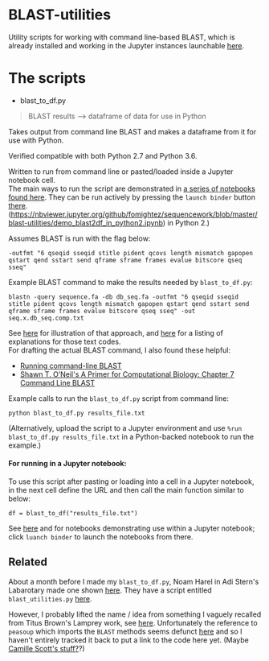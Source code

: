 # BLAST-utilities

Utility scripts for working with command line-based BLAST, which is already installed and working in the Jupyter instances launchable [here](https://github.com/fomightez/blast-binder).

# The scripts

* blast_to_df.py
> BLAST results --> dataframe of data for use in Python

Takes output from command line BLAST and makes a dataframe from it for use with Python.

Verified compatible with both Python 2.7 and Python 3.6.

Written to run from command line or pasted/loaded inside a Jupyter notebook cell.  
The main ways to run the script are demonstrated in [a series of notebooks found here](https://github.com/fomightez/blast-binder). They can be run actively by pressing the `launch binder` button [there](https://github.com/fomightez/blast-binder). (https://nbviewer.jupyter.org/github/fomightez/sequencework/blob/master/blast-utilities/demo_blast2df_in_python2.ipynb) in Python 2.)

Assumes BLAST is run with the flag below:
```
-outfmt "6 qseqid sseqid stitle pident qcovs length mismatch gapopen qstart qend sstart send qframe sframe frames evalue bitscore qseq sseq"
```
Example BLAST command to make the results needed by `blast_to_df.py`:
```
blastn -query sequence.fa -db db_seq.fa -outfmt "6 qseqid sseqid stitle pident qcovs length mismatch gapopen qstart qend sstart send qframe sframe frames evalue bitscore qseq sseq" -out seq.x.db_seq.comp.txt
```

See [here](https://medium.com/@auguste.dutcher/turn-blast-results-into-a-presence-absence-matrix-cc44429c814) for illustration of that approach, and [here](https://blastedbio.blogspot.com/2014/11/column-headers-in-blast-tabular-and-csv.html) for a listing of explanations for those text codes.  
For drafting the actual BLAST command, I also found these helpful:

- [Running command-line BLAST](https://angus.readthedocs.io/en/2017/running-command-line-blast.html) 
- [Shawn  T. O’Neil's A Primer for Computational Biology: Chapter 7 Command Line BLAST](http://library.open.oregonstate.edu/computationalbiology/chapter/command-line-blast/)


Example calls to run the `blast_to_df.py` script from command line:
```
python blast_to_df.py results_file.txt
```

(Alternatively, upload the script to a Jupyter environment and use `%run blast_to_df.py results_file.txt` in a Python-backed notebook to run the example.)




#### For running in a Jupyter notebook:

To use this script after pasting or loading into a cell in a Jupyter notebook, in the next cell define the URL and then call the main function similar to below:
```
df = blast_to_df("results_file.txt")
```
See [here](https://git.io/vh8M7) and for notebooks demonstrating use within a Jupyter notebook; click `luanch binder` to launch the notebooks from there.


Related
-------

About a month before I made my `blast_to_df.py`, Noam Harel in Adi Stern's Labarotary made one shown [here](https://github.com/taliaku/SternLab/commit/68abf4f05bd3d44923e365e7cdb6ca2ecb1d19ca). They have a script entitled `blast_utilities.py` [here](https://github.com/taliaku/SternLab/blob/master/blast_utilities.py).

However, I probably lifted the name / idea from something I vaguely recalled from Titus Brown's Lamprey work, see [here](https://github.com/dib-lab/2013-lamprey/blob/7493710399a05433989e25b3d01b962e6cab3553/notebooks/analyses/Lamprey_E_Protein_Analysis.ipynb). Unfortunately the reference to `peasoup` which imports the `BLAST` methods seems defunct [here](https://github.com/dib-lab/2013-lamprey/tree/7493710399a05433989e25b3d01b962e6cab3553) and so I haven't entirely tracked it back to put a link to the code here yet. (Maybe [Camille Scott's stuff?](https://github.com/dib-lab/2013-lamprey/blob/7493710399a05433989e25b3d01b962e6cab3553/notebooks/analyses/petmar-gtf-overlap.ipynb)?)

